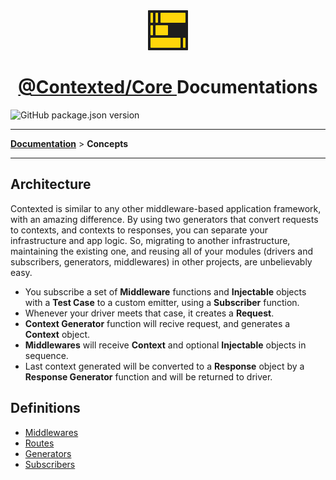 <div align="center">
    <img alt="Contexted Logo" width="64" src="https://raw.githubusercontent.com/contexted-js/brand/master/dark/main-fill.svg">
    <h1>
		<a href="https://github.com/contexted-js/core">
        	@Contexted/Core
    	</a>
		<span>Documentations</span>
	</h1>
</div>

<img alt="GitHub package.json version" src="https://img.shields.io/github/package-json/v/contexted-js/core">

---

[**Documentation**](../) > **Concepts**

---

## Architecture

Contexted is similar to any other middleware-based application framework, with an amazing difference. By using two generators that convert requests to contexts, and contexts to responses, you can separate your infrastructure and app logic. So, migrating to another infrastructure, maintaining the existing one, and reusing all of your modules (drivers and subscribers, generators, middlewares) in other projects, are unbelievably easy.

-   You subscribe a set of **Middleware** functions and **Injectable** objects with a **Test Case** to a custom emitter, using a **Subscriber** function.
-   Whenever your driver meets that case, it creates a **Request**.
-   **Context Generator** function will recive request, and generates a **Context** object.
-   **Middlewares** will receive **Context** and optional **Injectable** objects in sequence.
-   Last context generated will be converted to a **Response** object by a **Response Generator** function and will be returned to driver.

## Definitions

-   [Middlewares](middlewares.md)
-   [Routes](routes.md)
-   [Generators](generators.md)
-   [Subscribers](subscribers.md)
